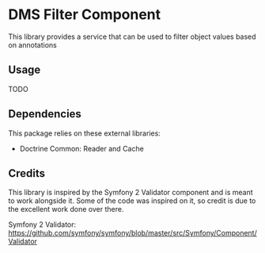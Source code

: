 # DMS Filter Component

This library provides a service that can be used to filter object values based on annotations

## Usage

TODO

## Dependencies

This package relies on these external libraries:

* Doctrine Common: Reader and Cache

## Credits

This library is inspired by the Symfony 2 Validator component and is meant to work alongside it. Some
of the code was inspired on it, so credit is due to the excellent work done over there.

Symfony 2 Validator: https://github.com/symfony/symfony/blob/master/src/Symfony/Component/Validator